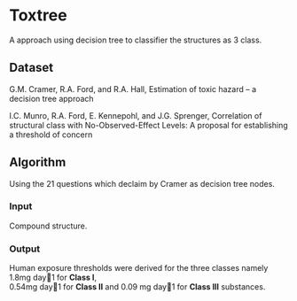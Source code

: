 # Toxtree

A approach using decision tree to classifier the structures as 3 class.

## Dataset

G.M. Cramer, R.A. Ford, and R.A. Hall, Estimation of toxic hazard – a decision tree approach

I.C. Munro, R.A. Ford, E. Kennepohl, and J.G. Sprenger, Correlation of structural class with No-Observed-Effect Levels: A proposal for establishing a threshold of concern

## Algorithm

Using the 21 questions which declaim by Cramer as decision tree nodes.

### Input

Compound structure.

### Output

Human exposure  thresholds were derived for the three classes namely 1.8mg day1 for **Class I**,  
 0.54mg day1 for **Class II** and 0.09 mg day1 for **Class III** substances.

